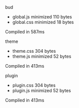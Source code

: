 bud

 - global.js       minimized       110 bytes
 - global.css       minimized       18 bytes

Compiled in 587ms

 theme

 - theme.css       304 bytes
 - theme.js       minimized       52 bytes

Compiled in 413ms

 plugin

 - plugin.css       304 bytes
 - plugin.js       minimized       52 bytes

Compiled in 413ms